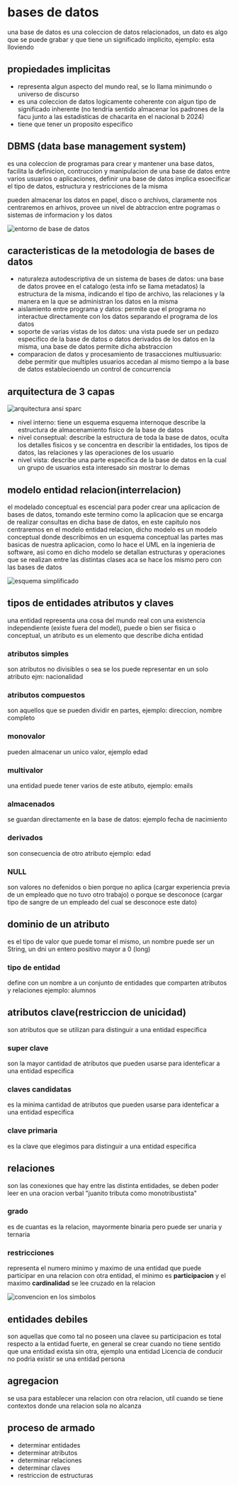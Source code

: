 # bases de datos

una base de datos es una coleccion de datos relacionados, un dato es algo que se puede grabar y que tiene un significado implicito, ejemplo: esta lloviendo

## propiedades implicitas

- representa algun aspecto del mundo real, se lo llama minimundo o universo de discurso
- es una coleccion de datos logicamente coherente con algun tipo de significado inherente (no tendria sentido almacenar los padrones de la facu junto a las estadisticas de chacarita en el nacional b 2024)
- tiene que tener un proposito especifico

## DBMS (data base management system)

es una coleccion de programas para crear y mantener una base datos, facilita la definicion, contruccion y manipulacion de una base de datos entre varios usuarios o aplicaciones, definir una base de datos implica esoecificar el tipo de datos, estructura y restricciones de la misma 

pueden almacenar los datos en papel, disco o archivos, claramente nos centraremos en arhivos, provee un nivel de abtraccion entre pogramas o sistemas de informacion y los datos

![entorno de base de datos](image.png)

## caracteristicas de la metodologia de bases de datos

- naturaleza autodescriptiva de un sistema de bases de datos: una base de datos provee en el catalogo (esta info se llama metadatos) la estructura de la misma, indicando el tipo de archivo, las relaciones y la manera en la que se administran los datos en la misma
- aislamiento entre programa y datos: permite que el programa no interactue directamente con los datos separando el programa de los datos
- soporte de varias vistas de los datos: una vista puede ser un pedazo especifico de la base de datos o datos derivados de los datos en la misma, una base de datos permite dicha abstraccion
- comparacion de datos y procesamiento de trasacciones multiusuario: debe permitir que multiples usuarios accedan al mismo tiempo a la base de datos establecioendo un control de concurrencia

## arquitectura de 3 capas 

![arquitectura ansi sparc](image-1.png)

- nivel interno: tiene un esquema esquema internoque describe la estructura de almacenamiento fisico de la base de datos
- nivel conseptual: describe la estructura de toda la base de datos, oculta los detalles fisicos y se concentra en describir la entidades, los tipos de datos, las relaciones y las operaciones de los usuario
- nivel vista: describe una parte especifica de la base de datos en la cual un grupo de usuarios esta interesado sin mostrar lo demas

## modelo entidad relacion(interrelacion)

el modelado conceptual es escencial para poder crear una aplicacion de bases de datos, tomando este termino como la aplicacion que se encarga de realizar consultas en dicha base de datos, en este capitulo nos centraremos en el modelo entidad relacion, dicho modelo es un modelo conceptual donde describimos en un esquema conceptual las partes mas basicas de nuestra aplicacion, como lo hace el UML en la ingenieria de software, asi como en dicho modelo se detallan estructuras y operaciones que se realizan entre las distintas clases aca se hace los mismo pero con las bases de datos

![esquema simplificado](image-2.png)

## tipos de entidades atributos y claves

una entidad representa una cosa del mundo real con una existencia independiente (existe fuera del model), puede o bien ser fisica o conceptual, un atributo es un elemento que describe dicha entidad

### atributos simples

son atributos no divisibles o sea se los puede representar en un solo atributo ejm: nacionalidad

### atributos compuestos

son aquellos que se pueden dividir en partes, ejemplo: direccion, nombre completo

### monovalor

pueden almacenar un unico valor, ejemplo edad

### multivalor

una entidad puede tener varios de este atibuto, ejemplo: emails

### almacenados

se guardan directamente en la base de datos: ejemplo fecha de nacimiento

### derivados

son consecuencia de otro atributo ejemplo: edad

### NULL

son valores no defenidos o bien porque no aplica (cargar experiencia previa de un empleado que no tuvo otro trabajo) o porque se desconoce (cargar tipo de sangre de un empleado del cual se desconoce este dato)

## dominio de un atributo

es el tipo de valor que puede tomar el mismo, un nombre puede ser un String, un dni un entero positivo mayor a 0 (long)

### tipo de entidad

define con un nombre a un conjunto de entidades que comparten atributos y relaciones ejemplo: alumnos


## atributos clave(restriccion de unicidad)

son atributos que se utilizan para distinguir a una entidad especifica

### super clave

son la mayor cantidad de atributos que pueden usarse para identeficar a una entidad especifica

### claves candidatas

es la minima cantidad de atributos que pueden usarse para identeficar a una entidad especifica

### clave primaria

es la clave que elegimos para distinguir a una entidad especifica

## relaciones 

son las conexiones que hay entre las distinta entidades, se deben poder leer en una oracion verbal "juanito tributa como monotribustista"

### grado

es de cuantas es la relacion, mayormente binaria pero puede ser unaria y ternaria

### restricciones

representa el numero minimo y maximo de una entidad que puede participar en una relacion con otra entidad, el minimo es **participacion** y el maximo **cardinalidad** se lee cruzado en la relacion


![convencion en los simbolos](image-3.png)


## entidades debiles

son aquellas que como tal no poseen una clavee su participacion es total respecto a la entidad fuerte, en general se crear cuando no tiene sentido que una entidad exista sin otra, ejemplo una entidad Licencia de conducir no podria existir se una entidad persona

## agregacion

se usa para establecer una relacion con otra relacion, util cuando se tiene contextos donde una relacion sola no alcanza


## proceso de armado

- determinar entidades
- determinar atributos
- determinar relaciones
- determinar claves
- restriccion de estructuras